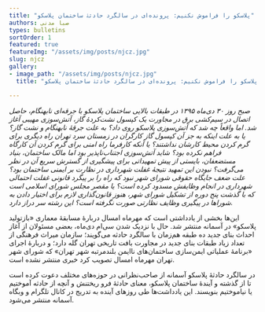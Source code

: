 ```yaml
---
title: "پلاسکو را فراموش نکنیم: پرونده‌ای در سالگرد حادثۀ ساختمان پلاسکو"
authors: صبا مدنی
types: bulletins
sortOrder: 1
featured: true
featureImg: "/assets/img/posts/njcz.jpg"
slug: njcz
gallery:
- image_path: "/assets/img/posts/njcz.jpg"
  title: "پلاسکو را فراموش نکنیم: پرونده‌ای در سالگرد حادثۀ ساختمان پلاسکو"

---
```

_صبح روز ۳۰ دی‌ماه ۱۳۹۵ در طبقات بالایی ساختمان پلاسکو با جرقه‌ای نابهنگام، حاصل اتصال در سیم‌کشی برق در مجاورت یک کپسول نشت‌کردۀ گاز، آتش‌سوزی مهیبی آغاز شد. اما واقعاً چه شد که آتش‌سوزی پلاسکو روی داد؟ به علت جرقۀ نابهنگام و نشت گاز؟ یا به علت اینکه به جز آن کپسول گاز کارگران در زمستان سرد تهران راه دیگری برای گرم کردن محیط کارشان نداشتند؟ یا آنکه کارفرما راه امنی برای گرم کردن آن کارگاه فراهم نکرده بود؟ شاید آتش‌سوزی  اجتناب‌ناپذیر بود اما مالک ساختمان، بنیاد مستضعفان، بایستی از پیش تمهیداتی برای پیشگیری از گسترش سریع آن در نظر می‌گرفت؟ نبودن این تمهید نتیجۀ غفلت شهرداری در نظارت بر ایمنی ساختمان بود؟ علت ضعف جایگاه حقوقی شورای شهر نبود که راه را بر پیگرد قانونی غفلت احتمالی شهرداری در انجام وظایفش مسدود کرده است؟ یا مقصر مجلس شورای اسلامی است که با گذشت پنج دوره از تشکیل شورای شهر، هنوز قانون‌گذاری لازم برای اختیار دادن به شوراها در پیگیری وظایف نظارتی صورت نگرفته است؟ این رشته سر دراز دارد._

این‌ها بخشی از یادداشتی است که مهرماه امسال دربارۀ مسابقۀ معماری «بازتولید پلاسکو» در آسمانه منتشر شد. حال با نزدیک شدن سی‌ام دی‌ماه، بعضی مسئولان از آغاز احداث بنای جدید ده طبقه هم‌زمان با سالگرد حادثه می‌گویند؛ سازمان میراث فرهنگی از تعداد زیاد طبقات بنای جدید در مجاورت بافت تاریخی تهران گله دارد؛ و دربارۀ اجرای «برنامۀ عملیاتی ایمن‌سازی ساختمان‌های ناایمن بلند‌مرتبه شهر تهران» که شورای شهر تهران مهرماه امسال تصویب کرد خبری منتشر نشده است.

در سالگرد حادثۀ پلاسکو آسمانه از صاحب‌نظرانی در حوزه‌های مختلف دعوت کرده است تا از گذشته و آیندۀ ساختمان پلاسکو، معنای حادثۀ فرو ریختنش و آنچه از حادثه آموختیم یا نیاموختیم بنویسند. این یادداشت‌ها طی روزهای آینده به تدریج در کانال تلگرام و وبگاه آسمانه منتشر می‌شود.

